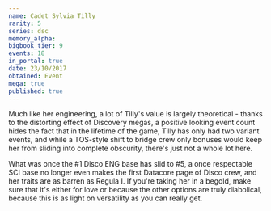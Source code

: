```yaml
---
name: Cadet Sylvia Tilly
rarity: 5
series: dsc
memory_alpha:
bigbook_tier: 9
events: 18
in_portal: true
date: 23/10/2017
obtained: Event
mega: true
published: true
---
```


Much like her engineering, a lot of Tilly's value is largely theoretical - thanks to the distorting effect of Discovery megas, a positive looking event count hides the fact that in the lifetime of the game, Tilly has only had two variant events, and while a TOS-style shift to bridge crew only bonuses would keep her from sliding into complete obscurity, there's just not a whole lot here.

What was once the #1 Disco ENG base has slid to #5, a once respectable SCI base no longer even makes the first Datacore page of Disco crew, and her traits are as barren as Regula I. If you're taking her in a begold, make sure that it's either for love or because the other options are truly diabolical, because this is as light on versatility as you can really get.
